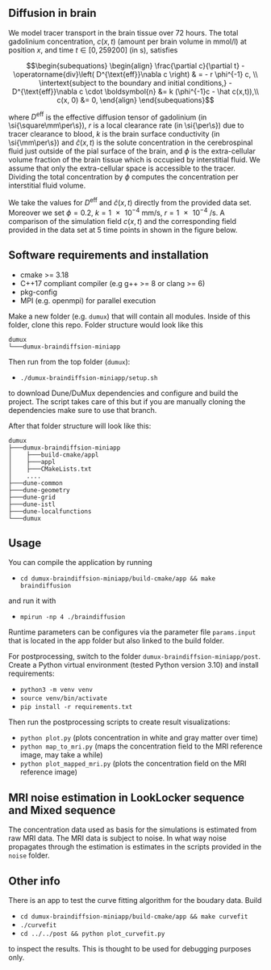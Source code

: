 Diffusion in brain
-------------------

We model tracer transport in the brain tissue over 72 hours. The total gadolinium concentration, $c(x, t)$ (amount per brain volume in mmol/l) at position $x$, and time $t \in [0, 259200]$ (in s), satisfies

```math
\begin{subequations}
\begin{align}
    \frac{\partial c}{\partial t} - \operatorname{div}\left( D^{\text{eff}}\nabla c \right)  & = - r \phi^{-1} c, \\
\intertext{subject to the boundary and initial conditions,}
    -D^{\text{eff}}\nabla c \cdot \boldsymbol{n} &= k (\phi^{-1}c - \hat c(x,t)),\\
    c(x, 0) &= 0,
\end{align}
\end{subequations}
```

where $D^\text{eff}$ is the effective diffusion tensor of gadolinium (in \si{\square\mm\per\s}), $r$ is a local clearance rate (in \si{\per\s}) due to tracer clearance to blood, $k$ is the brain surface conductivity (in \si{\mm\per\s}) and $\hat c (x,t)$ is the solute concentration in the cerebrospinal fluid just outside of the pial surface of the brain, and $\phi$ is the extra-cellular volume fraction of the brain tissue which is occupied by interstitial fluid. We assume that only the extra-cellular space is accessible to the tracer. Dividing the total concentration by $\phi$ computes the concentration per interstitial fluid volume.

We take the values for $D^\text{eff}$ and $\hat{c}(x,t)$ directly from the provided data set. Moreover we set $\phi = 0.2$, $k = \SI{1e-4}{\mm\per\s}$, $r = \SI{1e-4}{\per\s}$. A comparison of the simulation field $c(x,t)$ and the corresponding field provided in the data set at 5 time points in shown in the figure below.

Software requirements and installation
----------------------------------------

* cmake >= 3.18
* C++17 compliant compiler (e.g g++ >= 8 or clang >= 6)
* pkg-config
* MPI (e.g. openmpi) for parallel execution

Make a new folder (e.g. `dumux`) that will contain all modules.
Inside of this folder, clone this repo.
Folder structure would look like this

```
dumux
└───dumux-braindiffsion-miniapp
```

Then run from the top folder (`dumux`):

* `./dumux-braindiffsion-miniapp/setup.sh`

to download Dune/DuMux dependencies and configure and build the project.
The script takes care of this but if you are manually cloning the dependencies
make sure to use that branch.

After that folder structure will look like this:

```
dumux
├───dumux-braindiffsion-miniapp
│    ├───build-cmake/appl
│    ├───appl
│    ├───CMakeLists.txt
│    ....
├───dune-common
├───dune-geometry
├───dune-grid
├───dune-istl
├───dune-localfunctions
└───dumux
```

Usage
----------

You can compile the application by running

* `cd dumux-braindiffsion-miniapp/build-cmake/app && make braindiffusion`

and run it with

* `mpirun -np 4 ./braindiffusion`

Runtime parameters can be configures via the parameter file `params.input`
that is located in the app folder but also linked to the build folder.

For postprocessing, switch to the folder `dumux-braindiffsion-miniapp/post`.
Create a Python virtual environment (tested Python version 3.10) and install requirements:

* `python3 -m venv venv`
* `source venv/bin/activate`
* `pip install -r requirements.txt`

Then run the postprocessing scripts to create result visualizations:

* `python plot.py` (plots concentration in white and gray matter over time)
* `python map_to_mri.py` (maps the concentration field to the MRI reference image, may take a while)
* `python plot_mapped_mri.py` (plots the concentration field on the MRI reference image)

MRI noise estimation in LookLocker sequence and Mixed sequence
----------------------------------------------------------------

The concentration data used as basis for the simulations is estimated from raw MRI data.
The MRI data is subject to noise. In what way noise propagates through the estimation
is estimates in the scripts provided in the `noise` folder.


Other info
----------

There is an app to test the curve fitting algorithm for the boudary data. Build

* `cd dumux-braindiffsion-miniapp/build-cmake/app && make curvefit`
* `./curvefit`
* `cd ../../post && python plot_curvefit.py`

to inspect the results. This is thought to be used for debugging purposes only.
